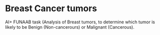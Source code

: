 # Breast Cancer tumors
AI+ FUNAAB task (Analysis of Breast tumors, to determine which tumor is likely to be Benign (Non-cancerours) or Malignant (Cancerous).
